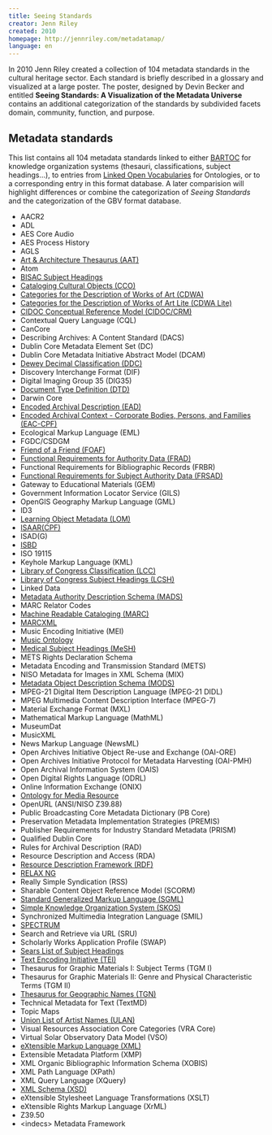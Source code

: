 ```yaml
---
title: Seeing Standards
creator: Jenn Riley
created: 2010
homepage: http://jennriley.com/metadatamap/
language: en
---
```


In 2010 Jenn Riley created a collection of 104 metadata standards in the
cultural heritage sector. Each standard is briefly described in a glossary and
visualized at a large poster. The poster, designed by Devin Becker and entitled
**Seeing Standards: A Visualization of the Metadata Universe** contains an
additional categorization of the standards by subdivided facets domain,
community, function, and purpose.

## Metadata standards

This list contains all 104 metadata standards linked to either
[BARTOC](http://bartoc.org/) for knowledge organization systems (thesauri,
classifications, subject headings...), to entries from [Linked Open
Vocabularies](../../rdf/voc/) for Ontologies, or to a corresponding entry in
this format database.  A later comparision will highlight differences or
combine the categorization of *Seeing Standards* and the categorization of the
GBV format database.

* AACR2
* ADL
* AES Core Audio
* AES Process History
* AGLS
* [Art & Architecture Thesaurus (AAT)](http://bartoc.org/en/node/75)
* Atom
* [BISAC Subject Headings](http://bartoc.org/en/node/961)
* [Cataloging Cultural Objects (CCO)](../../cco)
* [Categories for the Description of Works of Art (CDWA)](../../cdwa)
* [Categories for the Description of Works of Art Lite (CDWA Lite)](../../cdwa/lite)
* [CIDOC Conceptual Reference Model (CIDOC/CRM)](../../cidoc-crm)
* Contextual Query Language (CQL)
* CanCore		
* Describing Archives: A Content Standard (DACS)
* Dublin Core Metadata Element Set (DC)
* Dublin Core Metadata Initiative Abstract Model (DCAM)
* [Dewey Decimal Classification (DDC)](http://bartoc.org/en/node/241)
* Discovery Interchange Format (DIF)
* Digital Imaging Group 35 (DIG35)
* [Document Type Definition (DTD)](../../schema/dtd)
* Darwin Core
* [Encoded Archival Description (EAD)](../../ead)
* [Encoded Archival Context - Corporate Bodies, Persons, and Families (EAC-CPF)](../../eac-cpf)
* Ecological Markup Language (EML)
* FGDC/CSDGM
* [Friend of a Friend (FOAF)](../../rdf/voc/foaf)
* [Functional Requirements for Authority Data (FRAD)](../../frad)
* Functional Requirements for Bibliographic Records (FRBR)
* [Functional Requirements for Subject Authority Data (FRSAD)](../../frsad)
* Gateway to Educational Materials (GEM)
* Government Information Locator Service (GILS)
* OpenGIS Geography Markup Language (GML)
* ID3
* [Learning Object Metadata (LOM)](../../lom)
* [ISAAR(CPF)](../../isaar-cpf)
* ISAD(G)
* [ISBD](../../isbd)
* ISO 19115
* Keyhole Markup Language (KML)
* [Library of Congress Classification (LCC)](http://bartoc.org/en/node/486)
* [Library of Congress Subject Headings (LCSH)](http://bartoc.org/en/node/454)
* Linked Data
* [Metadata Authority Description Schema (MADS)](../../mads)
* MARC Relator Codes
* [Machine Readable Cataloging (MARC)](../../marc)
* [MARCXML](../../marc/xml)
* Music Encoding Initiative (MEI)
* [Music Ontology](../../rdf/voc/mo)
* [Medical Subject Headings (MeSH)](http://bartoc.org/en/node/391)
* METS Rights Declaration Schema
* Metadata Encoding and Transmission Standard (METS)
* NISO Metadata for Images in XML Schema (MIX)
* [Metadata Object Description Schema (MODS)](../../mods)
* MPEG-21 Digital Item Description Language (MPEG-21 DIDL)
* MPEG Multimedia Content Description Interface (MPEG-7)
* Material Exchange Format (MXL)
* Mathematical Markup Language (MathML)
* MuseumDat
* MusicXML
* News Markup Language (NewsML)
* Open Archives Initiative Object Re-use and Exchange (OAI-ORE)
* Open Archives Initiative Protocol for Metadata Harvesting (OAI-PMH)
* Open Archival Information System (OAIS)
* Open Digital Rights Language (ODRL)
* Online Information Exchange (ONIX)
* [Ontology for Media Resource](../../rdf/voc/ma-ont)
* OpenURL (ANSI/NISO Z39.88)
* Public Broadcasting Core Metadata Dictionary (PB Core)
* Preservation Metadata Implementation Strategies (PREMIS)
* Publisher Requirements for Industry Standard Metadata (PRISM)
* Qualified Dublin Core
* Rules for Archival Description (RAD)
* Resource Description and Access (RDA)
* [Resource Description Framework (RDF)](../../rdf)
* [RELAX NG](../../schema/relax-ng)
* Really Simple Syndication (RSS)
* Sharable Content Object Reference Model (SCORM)
* [Standard Generalized Markup Language (SGML)](../../sgml)
* [Simple Knowledge Organization System (SKOS)](../../skos)
* Synchronized Multimedia Integration Language (SMIL)
* [SPECTRUM](../../spectrum)
* Search and Retrieve via URL (SRU)
* Scholarly Works Application Profile (SWAP)
* [Sears List of Subject Headings](http://bartoc.org/en/node/1035)
* [Text Encoding Initiative (TEI)](../../tei)
* Thesaurus for Graphic Materials I: Subject Terms (TGM I)
* Thesaurus for Graphic Materials II: Genre and Physical Characteristic Terms (TGM II)
* [Thesaurus for Geographic Names (TGN)](http://bartoc.org/en/node/109)
* Technical Metadata for Text (TextMD)
* Topic Maps
* [Union List of Artist Names (ULAN)](http://bartoc.org/en/node/118)
* Visual Resources Association Core Categories (VRA Core)
* Virtual Solar Observatory Data Model (VSO)
* [eXtensible Markup Language (XML)](../../xml)
* Extensible Metadata Platform (XMP)
* XML Organic Bibliographic Information Schema (XOBIS)
* XML Path Language (XPath)
* XML Query Language (XQuery)
* [XML Schema (XSD)](../../schema/xsd)
* eXtensible Stylesheet Language Transformations (XSLT)
* eXtensible Rights Markup Language (XrML)
* Z39.50
* &lt;indecs&gt; Metadata Framework
